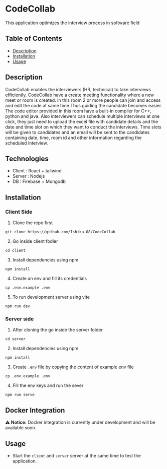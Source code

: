 # CodeCollab

This application optimizes the interview process in software field 

## Table of Contents

- [Description](#description)
- [Installation](#installation)
- [Usage](#usage)


## Description 
CodeCollab enables the interviewers (HR, technical) to take interviews efficiently. CodeCollab have a create meeting functionality where a new meet or room is created. In this room 2 or more people can join and access and edit the code at same time Thus guiding the candidate becomes easier. The code editor provided in this room have a built-in compiler for C++, python and java. Also interviewers can schedule multiple interviews at one click, they just need to upload the excel file with candidate details and the date and time slot on which they want to conduct the interviews. Time slots will be given to candidates and an email will be sent to the candidates containing date, time, room id and other information regarding the scheduled interview.

## Technologies

- Client : React + tailwind
- Server : Nodejs
- DB : Firebase + Mongodb

## Installation

### Client Side

1) Clone the repo first  
```
git clone https://github.com/Ishika-08/CodeCollab
```

2) Go inside client fodler 

```
cd client
```

3) Install dependencies using npm 

```
npm install 
```

4) Create an env and fill its credentials  
```
cp .env.example .env
```

5) To run development server using vite  
```
npm run dev
```

### Server side

1) After cloning the go inside the server folder  
```
cd server
```  
2) Install dependencies using npm   
```
npm install
```  
3) Create `.env` file by copying the content of example env file  
```
cp .env.example .env
```
4) Fill the env keys and run the sever  
```
npm run serve
```


## Docker Integration

⚠️ **Notice:** Docker integration is currently under development and will be available soon. 



## Usage

- Start the `client` and `server` server at the same time to test the application.



